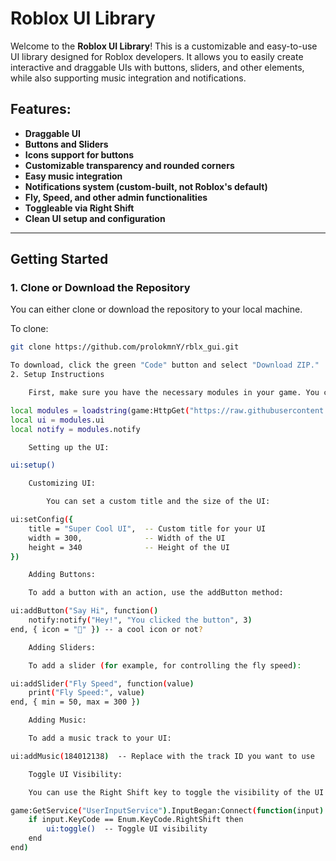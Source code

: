 # Roblox UI Library

Welcome to the **Roblox UI Library**! This is a customizable and easy-to-use UI library designed for Roblox developers. It allows you to easily create interactive and draggable UIs with buttons, sliders, and other elements, while also supporting music integration and notifications.

## Features:
- **Draggable UI**
- **Buttons and Sliders**
- **Icons support for buttons**
- **Customizable transparency and rounded corners**
- **Easy music integration**
- **Notifications system (custom-built, not Roblox's default)**
- **Fly, Speed, and other admin functionalities**
- **Toggleable via Right Shift**
- **Clean UI setup and configuration**

---

## Getting Started

### 1. Clone or Download the Repository

You can either clone or download the repository to your local machine.

To clone:
```bash
git clone https://github.com/prolokmnY/rblx_gui.git

To download, click the green "Code" button and select "Download ZIP."
2. Setup Instructions

    First, make sure you have the necessary modules in your game. You can get them from the main.lua file hosted on GitHub.

local modules = loadstring(game:HttpGet("https://raw.githubusercontent.com/prolokmnY/rblx_gui/refs/heads/main/main.lua"))()
local ui = modules.ui
local notify = modules.notify

    Setting up the UI:

ui:setup()

    Customizing UI:

        You can set a custom title and the size of the UI:

ui:setConfig({
    title = "Super Cool UI",  -- Custom title for your UI
    width = 300,              -- Width of the UI
    height = 340              -- Height of the UI
})

    Adding Buttons:

    To add a button with an action, use the addButton method:

ui:addButton("Say Hi", function()
    notify:notify("Hey!", "You clicked the button", 3)
end, { icon = "💬" }) -- a cool icon or not? 

    Adding Sliders:

    To add a slider (for example, for controlling the fly speed):

ui:addSlider("Fly Speed", function(value)
    print("Fly Speed:", value)
end, { min = 50, max = 300 })

    Adding Music:

    To add a music track to your UI:

ui:addMusic(184012138)  -- Replace with the track ID you want to use

    Toggle UI Visibility:

    You can use the Right Shift key to toggle the visibility of the UI:

game:GetService("UserInputService").InputBegan:Connect(function(input)
    if input.KeyCode == Enum.KeyCode.RightShift then
        ui:toggle()  -- Toggle UI visibility
    end
end)
